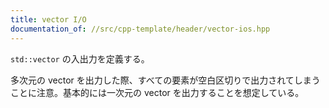 ```yaml
---
title: vector I/O
documentation_of: //src/cpp-template/header/vector-ios.hpp
---
```


`std::vector` の入出力を定義する。

多次元の vector を出力した際、すべての要素が空白区切りで出力されてしまうことに注意。基本的には一次元の vector を出力することを想定している。
